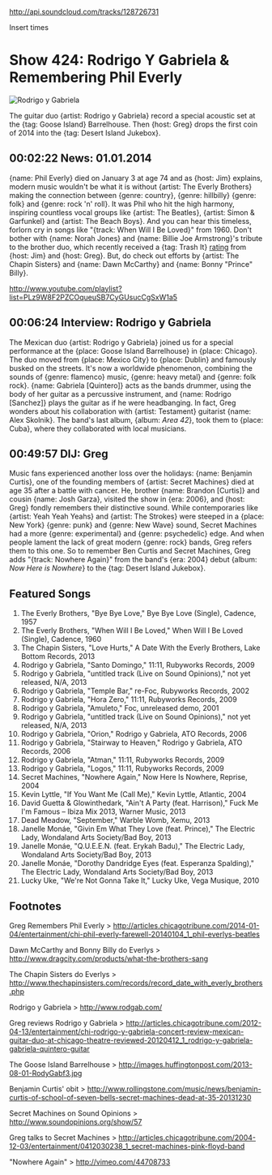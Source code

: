 

http://api.soundcloud.com/tracks/128726731

Insert times

# Show 424: Rodrigo Y Gabriela & Remembering Phil Everly

![Rodrigo y Gabriela](http://static.soundopinions.org/images/2014/rodrigo_web.jpg)

The guitar duo {artist: Rodrigo y Gabriela} record a special acoustic set at the {tag: Goose Island} Barrelhouse. Then {host: Greg} drops the first coin of 2014 into the {tag: Desert Island Jukebox}.

## 00:02:22 News: 01.01.2014 
{name: Phil Everly} died on January 3 at age 74 and as {host: Jim} explains, modern music wouldn't be what it is without {artist: The Everly Brothers} making the connection between {genre: country}, {genre: hillbilly} {genre: folk} and {genre: rock 'n' roll}. It was Phil who hit the high harmony, inspiring countless vocal groups like {artist: The Beatles}, {artist: Simon & Garfunkel} and {artist: The Beach Boys}. And you can hear this timeless, forlorn cry in songs like "{track: When Will I Be Loved}" from 1960. Don't bother with {name: Norah Jones} and {name: Billie Joe Armstrong}'s tribute to the brother duo, which recently received a {tag: Trash It} [rating](http://www.soundopinions.org/show/421/review/billiejoearmstrongnorahjones) from {host: Jim} and {host: Greg}. But, do check out efforts by {artist: The Chapin Sisters} and {name: Dawn McCarthy} and {name: Bonny "Prince" Billy}. 

http://www.youtube.com/playlist?list=PLz9W8F2PZCOqueuSB7CyGUsucCgSxW1a5

## 00:06:24 Interview: Rodrigo y Gabriela
The Mexican duo {artist: Rodrigo y Gabriela} joined us for a special performance at the {place: Goose Island Barrelhouse} in {place: Chicago}. The duo moved from {place: Mexico City} to {place: Dublin} and famously busked on the streets. It's now a worldwide phenomenon, combining the sounds of {genre: flamenco} music, {genre: heavy metal} and {genre: folk rock}. {name: Gabriela [Quintero]} acts as the bands drummer, using the body of her guitar as a percussive instrument, and {name: Rodrigo [Sanchez]} plays the guitar as if he were headbanging. In fact, Greg wonders about his collaboration with {artist: Testament} guitarist {name: Alex Skolnik}. The band's last album, {album: *Area 42*}, took them to {place: Cuba}, where they collaborated with local musicians.

## 00:49:57 DIJ: Greg
Music fans experienced another loss over the holidays: {name: Benjamin Curtis}, one of the founding members of {artist: Secret Machines} died at age 35 after a battle with cancer. He, brother {name: Brandon [Curtis]} and cousin {name: Josh Garza}, visited the show in {era: 2006}, and {host: Greg} fondly remembers their distinctive sound. While contemporaries like {artist: Yeah Yeah Yeahs} and {artist: The Strokes} were steeped in a {place: New York} {genre: punk} and {genre: New Wave} sound, Secret Machines had a more {genre: experimental} and {genre: psychedelic} edge. And when people lament the lack of great modern {genre: rock} bands, Greg refers them to this one. So to remember Ben Curtis and Secret Machines, Greg adds "{track: Nowhere Again}" from the band's {era: 2004} debut {album: *Now Here is Nowhere*} to the {tag: Desert Island Jukebox}.


## Featured Songs
1. The Everly Brothers, "Bye Bye Love," Bye Bye Love (Single), Cadence, 1957
1. The Everly Brothers, "When Will I Be Loved," When Will I Be Loved (Single), Cadence, 1960
1. The Chapin Sisters, "Love Hurts," A Date With the Everly Brothers, Lake Bottom Records, 2013
1. Rodrigo y Gabriela, "Santo Domingo," 11:11, Rubyworks Records, 2009
1. Rodrigo y Gabriela, "untitled track (Live on Sound Opinions)," not yet released, N/A, 2013
1. Rodrigo y Gabriela, "Temple Bar," re-Foc, Rubyworks Records, 2002
1. Rodrigo y Gabriela, "Hora Zero," 11:11, Rubyworks Records, 2009
1. Rodrigo y Gabriela, "Amuleto," Foc, unreleased demo, 2001
1. Rodrigo y Gabriela, "untitled track (Live on Sound Opinions)," not yet released, N/A, 2013
1. Rodrigo y Gabriela, "Orion," Rodrigo y Gabriela, ATO Records, 2006
1. Rodrigo y Gabriela, "Stairway to Heaven," Rodrigo y Gabriela, ATO Records, 2006
1. Rodrigo y Gabriela, "Atman," 11:11, Rubyworks Records, 2009
1. Rodrigo y Gabriela, "Logos," 11:11, Rubyworks Records, 2009
1. Secret Machines, "Nowhere Again," Now Here Is Nowhere, Reprise, 2004
1. Kevin Lyttle, "If You Want Me (Call Me)," Kevin Lyttle, Atlantic, 2004
1. David Guetta & Glowinthedark, "Ain't A Party (feat. Harrison)," Fuck Me I'm Famous – Ibiza Mix 2013, Warner Music, 2013
1. Dead Meadow, "September," Warble Womb, Xemu, 2013
1. Janelle Monáe, "Givin Em What They Love (feat. Prince)," The Electric Lady, Wondaland Arts Society/Bad Boy, 2013
1. Janelle Monáe, "Q.U.E.E.N. (feat. Erykah Badu)," The Electric Lady, Wondaland Arts Society/Bad Boy, 2013
1. Janelle Monáe, "Dorothy Dandridge Eyes (feat. Esperanza Spalding)," The Electric Lady, Wondaland Arts Society/Bad Boy, 2013
1. Lucky Uke, "We're Not Gonna Take It," Lucky Uke, Vega Musique, 2010


## Footnotes

Greg Remembers Phil Everly > http://articles.chicagotribune.com/2014-01-04/entertainment/chi-phil-everly-farewell-20140104_1_phil-everlys-beatles

Dawn McCarthy and Bonny Billy do Everlys > http://www.dragcity.com/products/what-the-brothers-sang

The Chapin Sisters do Everlys > http://www.thechapinsisters.com/records/record_date_with_everly_brothers.php

Rodrigo y Gabriela > http://www.rodgab.com/

Greg reviews Rodrigo y Gabriela > http://articles.chicagotribune.com/2012-04-13/entertainment/chi-rodrigo-y-gabriela-concert-review-mexican-guitar-duo-at-chicago-theatre-reviewed-20120412_1_rodrigo-y-gabriela-gabriela-quintero-guitar

The Goose Island Barrelhouse > http://images.huffingtonpost.com/2013-08-01-RodyGabf3.jpg

Benjamin Curtis' obit > http://www.rollingstone.com/music/news/benjamin-curtis-of-school-of-seven-bells-secret-machines-dead-at-35-20131230

Secret Machines on Sound Opinions > http://www.soundopinions.org/show/57

Greg talks to Secret Machines > http://articles.chicagotribune.com/2004-12-03/entertainment/0412030238_1_secret-machines-pink-floyd-band

"Nowhere Again" > http://vimeo.com/44708733